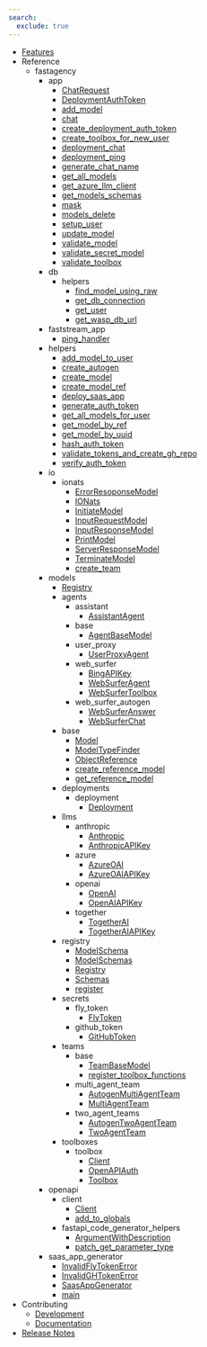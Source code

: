 ```yaml
---
search:
  exclude: true
---
```

- [Features](fastagency.md)
- Reference
    - fastagency
        - app
            - [ChatRequest](api/fastagency/app/ChatRequest.md)
            - [DeploymentAuthToken](api/fastagency/app/DeploymentAuthToken.md)
            - [add_model](api/fastagency/app/add_model.md)
            - [chat](api/fastagency/app/chat.md)
            - [create_deployment_auth_token](api/fastagency/app/create_deployment_auth_token.md)
            - [create_toolbox_for_new_user](api/fastagency/app/create_toolbox_for_new_user.md)
            - [deployment_chat](api/fastagency/app/deployment_chat.md)
            - [deployment_ping](api/fastagency/app/deployment_ping.md)
            - [generate_chat_name](api/fastagency/app/generate_chat_name.md)
            - [get_all_models](api/fastagency/app/get_all_models.md)
            - [get_azure_llm_client](api/fastagency/app/get_azure_llm_client.md)
            - [get_models_schemas](api/fastagency/app/get_models_schemas.md)
            - [mask](api/fastagency/app/mask.md)
            - [models_delete](api/fastagency/app/models_delete.md)
            - [setup_user](api/fastagency/app/setup_user.md)
            - [update_model](api/fastagency/app/update_model.md)
            - [validate_model](api/fastagency/app/validate_model.md)
            - [validate_secret_model](api/fastagency/app/validate_secret_model.md)
            - [validate_toolbox](api/fastagency/app/validate_toolbox.md)
        - db
            - helpers
                - [find_model_using_raw](api/fastagency/db/helpers/find_model_using_raw.md)
                - [get_db_connection](api/fastagency/db/helpers/get_db_connection.md)
                - [get_user](api/fastagency/db/helpers/get_user.md)
                - [get_wasp_db_url](api/fastagency/db/helpers/get_wasp_db_url.md)
        - faststream_app
            - [ping_handler](api/fastagency/faststream_app/ping_handler.md)
        - helpers
            - [add_model_to_user](api/fastagency/helpers/add_model_to_user.md)
            - [create_autogen](api/fastagency/helpers/create_autogen.md)
            - [create_model](api/fastagency/helpers/create_model.md)
            - [create_model_ref](api/fastagency/helpers/create_model_ref.md)
            - [deploy_saas_app](api/fastagency/helpers/deploy_saas_app.md)
            - [generate_auth_token](api/fastagency/helpers/generate_auth_token.md)
            - [get_all_models_for_user](api/fastagency/helpers/get_all_models_for_user.md)
            - [get_model_by_ref](api/fastagency/helpers/get_model_by_ref.md)
            - [get_model_by_uuid](api/fastagency/helpers/get_model_by_uuid.md)
            - [hash_auth_token](api/fastagency/helpers/hash_auth_token.md)
            - [validate_tokens_and_create_gh_repo](api/fastagency/helpers/validate_tokens_and_create_gh_repo.md)
            - [verify_auth_token](api/fastagency/helpers/verify_auth_token.md)
        - io
            - ionats
                - [ErrorResoponseModel](api/fastagency/io/ionats/ErrorResoponseModel.md)
                - [IONats](api/fastagency/io/ionats/IONats.md)
                - [InitiateModel](api/fastagency/io/ionats/InitiateModel.md)
                - [InputRequestModel](api/fastagency/io/ionats/InputRequestModel.md)
                - [InputResponseModel](api/fastagency/io/ionats/InputResponseModel.md)
                - [PrintModel](api/fastagency/io/ionats/PrintModel.md)
                - [ServerResponseModel](api/fastagency/io/ionats/ServerResponseModel.md)
                - [TerminateModel](api/fastagency/io/ionats/TerminateModel.md)
                - [create_team](api/fastagency/io/ionats/create_team.md)
        - models
            - [Registry](api/fastagency/models/Registry.md)
            - agents
                - assistant
                    - [AssistantAgent](api/fastagency/models/agents/assistant/AssistantAgent.md)
                - base
                    - [AgentBaseModel](api/fastagency/models/agents/base/AgentBaseModel.md)
                - user_proxy
                    - [UserProxyAgent](api/fastagency/models/agents/user_proxy/UserProxyAgent.md)
                - web_surfer
                    - [BingAPIKey](api/fastagency/models/agents/web_surfer/BingAPIKey.md)
                    - [WebSurferAgent](api/fastagency/models/agents/web_surfer/WebSurferAgent.md)
                    - [WebSurferToolbox](api/fastagency/models/agents/web_surfer/WebSurferToolbox.md)
                - web_surfer_autogen
                    - [WebSurferAnswer](api/fastagency/models/agents/web_surfer_autogen/WebSurferAnswer.md)
                    - [WebSurferChat](api/fastagency/models/agents/web_surfer_autogen/WebSurferChat.md)
            - base
                - [Model](api/fastagency/models/base/Model.md)
                - [ModelTypeFinder](api/fastagency/models/base/ModelTypeFinder.md)
                - [ObjectReference](api/fastagency/models/base/ObjectReference.md)
                - [create_reference_model](api/fastagency/models/base/create_reference_model.md)
                - [get_reference_model](api/fastagency/models/base/get_reference_model.md)
            - deployments
                - deployment
                    - [Deployment](api/fastagency/models/deployments/deployment/Deployment.md)
            - llms
                - anthropic
                    - [Anthropic](api/fastagency/models/llms/anthropic/Anthropic.md)
                    - [AnthropicAPIKey](api/fastagency/models/llms/anthropic/AnthropicAPIKey.md)
                - azure
                    - [AzureOAI](api/fastagency/models/llms/azure/AzureOAI.md)
                    - [AzureOAIAPIKey](api/fastagency/models/llms/azure/AzureOAIAPIKey.md)
                - openai
                    - [OpenAI](api/fastagency/models/llms/openai/OpenAI.md)
                    - [OpenAIAPIKey](api/fastagency/models/llms/openai/OpenAIAPIKey.md)
                - together
                    - [TogetherAI](api/fastagency/models/llms/together/TogetherAI.md)
                    - [TogetherAIAPIKey](api/fastagency/models/llms/together/TogetherAIAPIKey.md)
            - registry
                - [ModelSchema](api/fastagency/models/registry/ModelSchema.md)
                - [ModelSchemas](api/fastagency/models/registry/ModelSchemas.md)
                - [Registry](api/fastagency/models/registry/Registry.md)
                - [Schemas](api/fastagency/models/registry/Schemas.md)
                - [register](api/fastagency/models/registry/register.md)
            - secrets
                - fly_token
                    - [FlyToken](api/fastagency/models/secrets/fly_token/FlyToken.md)
                - github_token
                    - [GitHubToken](api/fastagency/models/secrets/github_token/GitHubToken.md)
            - teams
                - base
                    - [TeamBaseModel](api/fastagency/models/teams/base/TeamBaseModel.md)
                    - [register_toolbox_functions](api/fastagency/models/teams/base/register_toolbox_functions.md)
                - multi_agent_team
                    - [AutogenMultiAgentTeam](api/fastagency/models/teams/multi_agent_team/AutogenMultiAgentTeam.md)
                    - [MultiAgentTeam](api/fastagency/models/teams/multi_agent_team/MultiAgentTeam.md)
                - two_agent_teams
                    - [AutogenTwoAgentTeam](api/fastagency/models/teams/two_agent_teams/AutogenTwoAgentTeam.md)
                    - [TwoAgentTeam](api/fastagency/models/teams/two_agent_teams/TwoAgentTeam.md)
            - toolboxes
                - toolbox
                    - [Client](api/fastagency/models/toolboxes/toolbox/Client.md)
                    - [OpenAPIAuth](api/fastagency/models/toolboxes/toolbox/OpenAPIAuth.md)
                    - [Toolbox](api/fastagency/models/toolboxes/toolbox/Toolbox.md)
        - openapi
            - client
                - [Client](api/fastagency/openapi/client/Client.md)
                - [add_to_globals](api/fastagency/openapi/client/add_to_globals.md)
            - fastapi_code_generator_helpers
                - [ArgumentWithDescription](api/fastagency/openapi/fastapi_code_generator_helpers/ArgumentWithDescription.md)
                - [patch_get_parameter_type](api/fastagency/openapi/fastapi_code_generator_helpers/patch_get_parameter_type.md)
        - saas_app_generator
            - [InvalidFlyTokenError](api/fastagency/saas_app_generator/InvalidFlyTokenError.md)
            - [InvalidGHTokenError](api/fastagency/saas_app_generator/InvalidGHTokenError.md)
            - [SaasAppGenerator](api/fastagency/saas_app_generator/SaasAppGenerator.md)
            - [main](api/fastagency/saas_app_generator/main.md)
- Contributing
    - [Development](getting-started/contributing/CONTRIBUTING.md)
    - [Documentation](getting-started/contributing/docs.md)
- [Release Notes](release.md)